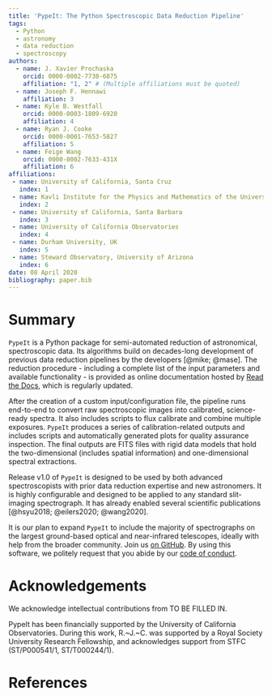 ```yaml
---
title: 'PypeIt: The Python Spectroscopic Data Reduction Pipeline'
tags:
  - Python
  - astronomy
  - data reduction
  - spectroscopy
authors:
  - name: J. Xavier Prochaska
    orcid: 0000-0002-7738-6875
    affiliation: "1, 2" # (Multiple affiliations must be quoted)
  - name: Joseph F. Hennawi
    affiliation: 3
  - name: Kyle B. Westfall
    orcid: 0000-0003-1809-6920
    affiliation: 4
  - name: Ryan J. Cooke
    orcid: 0000-0001-7653-5827
    affiliation: 5
  - name: Feige Wang
    orcid: 0000-0002-7633-431X
    affiliation: 6
affiliations:
 - name: University of California, Santa Cruz
   index: 1
 - name: Kavli Institute for the Physics and Mathematics of the Universe
   index: 2
 - name: University of California, Santa Barbara
   index: 3
 - name: University of California Observatories
   index: 4
 - name: Durham University, UK
   index: 5
 - name: Steward Observatory, University of Arizona
   index: 6
date: 08 April 2020
bibliography: paper.bib
---
```


# Summary

``PypeIt`` is a Python package for semi-automated reduction of
astronomical, spectroscopic data. Its algorithms build on
decades-long development of previous data reduction pipelines by the
developers [@mike; @mase]. The reduction procedure - including a
complete list of the input parameters and available functionality -
is provided as online documentation hosted by [Read the
Docs](https://pypeit.readthedocs.io), which is regularly updated.

After the creation of a custom input/configuration file, the pipeline
runs end-to-end to convert raw spectroscopic images into calibrated,
science-ready spectra. It also includes scripts to flux calibrate and
combine multiple exposures. ``PypeIt`` produces a series of
calibration-related outputs and includes scripts and automatically
generated plots for quality assurance inspection. The final outputs
are FITS files with rigid data models that hold the two-dimensional
(includes spatial information) and one-dimensional spectral
extractions.

Release v1.0 of ``PypeIt`` is designed to be used by both advanced
spectroscopists with prior data reduction expertise and new
astronomers. It is highly configurable and designed to be applied to
any standard slit-imaging spectrograph. It has already enabled
several scientific publications [@hsyu2018; @eilers2020; @wang2020].

It is our plan to expand ``PypeIt`` to include the majority of
spectrographs on the largest ground-based optical and near-infrared
telescopes, ideally with help from the broader community. Join us [on
GitHub](https://github.com/pypeit/PypeIt). By using this software, we
politely request that you abide by our [code of
conduct](https://pypeit.readthedocs.io/en/latest/codeconduct.html).

# Acknowledgements

We acknowledge intellectual contributions from TO BE FILLED IN. 

PypeIt has been financially supported by the University of California
Observatories. During this work, R.~J.~C. was supported by a Royal
Society University Research Fellowship, and acknowledges support from
STFC (ST/P000541/1, ST/T000244/1).

# References
